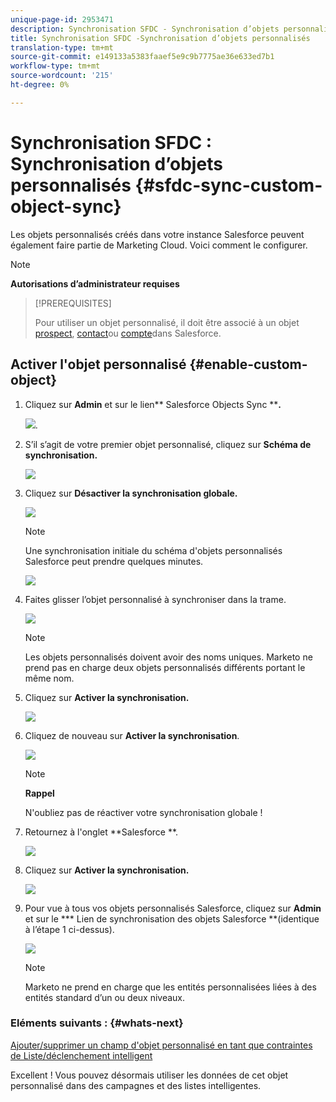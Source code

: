 ```yaml
---
unique-page-id: 2953471
description: Synchronisation SFDC - Synchronisation d’objets personnalisés - Documents marketing - Documentation du produit
title: Synchronisation SFDC -Synchronisation d’objets personnalisés
translation-type: tm+mt
source-git-commit: e149133a5383faaef5e9c9b7775ae36e633ed7b1
workflow-type: tm+mt
source-wordcount: '215'
ht-degree: 0%

---
```



# Synchronisation SFDC : Synchronisation d’objets personnalisés {#sfdc-sync-custom-object-sync}

Les objets personnalisés créés dans votre instance Salesforce peuvent également faire partie de Marketing Cloud.  Voici comment le configurer.

>[!NOTE]
>
>**Autorisations d’administrateur requises**

>[!PREREQUISITES]
>
>Pour utiliser un objet personnalisé, il doit être associé à un objet [prospect](sfdc-sync-lead-sync.md), [contact](sfdc-sync-contact-sync.md)ou [compte](sfdc-sync-account-sync.md)dans Salesforce.

## Activer l&#39;objet personnalisé {#enable-custom-object}

1. Cliquez sur **Admin** et sur le lien** Salesforce Objects Sync ****.**

   ![](assets/image2015-11-19-10-3a28-3a5.png).

1. S’il s’agit de votre premier objet personnalisé, cliquez sur **Schéma de synchronisation.**

   ![](assets/rtaimage-2.png)

1. Cliquez sur **Désactiver la synchronisation globale.**

   ![](assets/image2015-4-22-10-3a45-3a0.png)

   >[!NOTE]
   >
   >Une synchronisation initiale du schéma d&#39;objets personnalisés Salesforce peut prendre quelques minutes.

   ![](assets/image2015-4-22-10-3a45-3a18.png)

1. Faites glisser l’objet personnalisé à synchroniser dans la trame.

   ![](assets/image2015-4-22-10-3a45-3a30.png)

   >[!NOTE]
   >
   >Les objets personnalisés doivent avoir des noms uniques. Marketo ne prend pas en charge deux objets personnalisés différents portant le même nom.

1. Cliquez sur **Activer la synchronisation.**

   ![](assets/image2015-4-22-10-3a45-3a50.png)

1. Cliquez de nouveau sur **Activer la synchronisation**.

   ![](assets/image2015-4-22-10-3a46-3a10.png)

   >[!NOTE]
   >
   >**Rappel**
   >
   >
   >N&#39;oubliez pas de réactiver votre synchronisation globale !

1. Retournez à l&#39;onglet **Salesforce **.

   ![](assets/image2015-4-22-10-3a46-3a25.png)

1. Cliquez sur **Activer la synchronisation.**

   ![](assets/image2015-4-22-10-3a50-3a26.png)

1. Pour vue à tous vos objets personnalisés Salesforce, cliquez sur **Admin** et sur le *** Lien de synchronisation des objets Salesforce **(identique à l’étape 1 ci-dessus).

   ![](assets/image2016-6-23-9-3a28-3a23.png)

   >[!NOTE]
   >
   >Marketo ne prend en charge que les entités personnalisées liées à des entités standard d’un ou deux niveaux.

### Eléments suivants : {#whats-next}

[Ajouter/supprimer un champ d&#39;objet personnalisé en tant que contraintes de Liste/déclenchement intelligent](../../../../product-docs/crm-sync/salesforce-sync/setup/optional-steps/add-remove-custom-object-field-as-smart-list-trigger-constraints.md)

Excellent ! Vous pouvez désormais utiliser les données de cet objet personnalisé dans des campagnes et des listes intelligentes.

